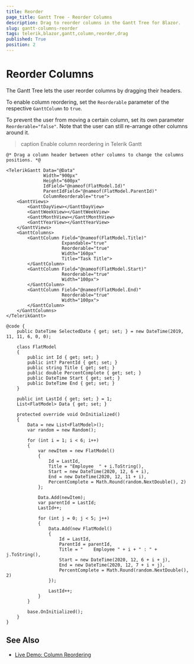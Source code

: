 ```yaml
---
title: Reorder
page_title: Gantt Tree - Reorder Columns
description: Drag to reorder columns in the Gantt Tree for Blazor.
slug: gantt-columns-reorder
tags: telerik,blazor,gantt,column,reorder,drag
published: True
position: 2
---
```


# Reorder Columns

The Gantt Tree lets the user reorder columns by dragging their headers.

To enable column reordering, set the `Reorderable` parameter of the respective `GanttColumn` to `true`.

To prevent the user from moving a certain column, set its own parameter `Reorderable="false"`. Note that the user can still re-arrange other columns around it.

>caption Enable column reordering in Telerik Gantt

````CSHTML
@* Drag a column header between other columns to change the columns positions. *@

<TelerikGantt Data="@Data"
              Width="900px"
              Height="600px"
              IdField="@nameof(FlatModel.Id)"
              ParentIdField="@nameof(FlatModel.ParentId)"
              ColumnReorderable="true">
    <GanttViews>
        <GanttDayView></GanttDayView>
        <GanttWeekView></GanttWeekView>
        <GanttMonthView></GanttMonthView>
        <GanttYearView></GanttYearView>
    </GanttViews>
    <GanttColumns>
        <GanttColumn Field="@nameof(FlatModel.Title)"
                     Expandable="true"
                     Reorderable="true"
                     Width="160px"
                     Title="Task Title">
        </GanttColumn>
        <GanttColumn Field="@nameof(FlatModel.Start)"
                     Reorderable="true"
                     Width="100px">
        </GanttColumn>
        <GanttColumn Field="@nameof(FlatModel.End)"
                     Reorderable="true"
                     Width="100px">
        </GanttColumn>
    </GanttColumns>
</TelerikGantt>

@code {
    public DateTime SelectedDate { get; set; } = new DateTime(2019, 11, 11, 6, 0, 0);

    class FlatModel
    {
        public int Id { get; set; }
        public int? ParentId { get; set; }
        public string Title { get; set; }
        public double PercentComplete { get; set; }
        public DateTime Start { get; set; }
        public DateTime End { get; set; }
    }

    public int LastId { get; set; } = 1;
    List<FlatModel> Data { get; set; }

    protected override void OnInitialized()
    {
        Data = new List<FlatModel>();
        var random = new Random();

        for (int i = 1; i < 6; i++)
        {
            var newItem = new FlatModel()
            {
                Id = LastId,
                Title = "Employee  " + i.ToString(),
                Start = new DateTime(2020, 12, 6 + i),
                End = new DateTime(2020, 12, 11 + i),
                PercentComplete = Math.Round(random.NextDouble(), 2)
            };

            Data.Add(newItem);
            var parentId = LastId;
            LastId++;

            for (int j = 0; j < 5; j++)
            {
                Data.Add(new FlatModel()
                {
                    Id = LastId,
                    ParentId = parentId,
                    Title = "    Employee " + i + " : " + j.ToString(),
                    Start = new DateTime(2020, 12, 6 + i + j),
                    End = new DateTime(2020, 12, 7 + i + j),
                    PercentComplete = Math.Round(random.NextDouble(), 2)
                });

                LastId++;
            }
        }

        base.OnInitialized();
    }
}
````


## See Also

  * [Live Demo: Column Reordering](https://demos.telerik.com/blazor-ui/gantt/column-reordering)
